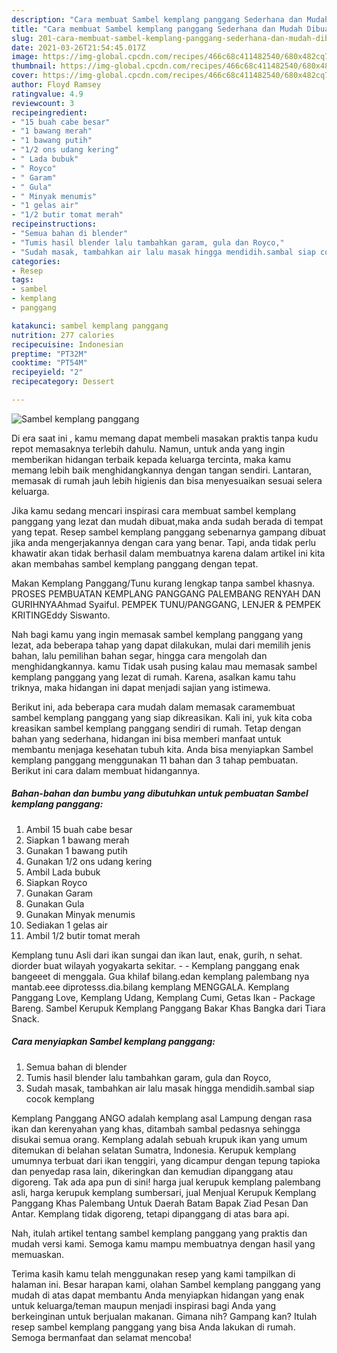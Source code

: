 ```yaml
---
description: "Cara membuat Sambel kemplang panggang Sederhana dan Mudah Dibuat"
title: "Cara membuat Sambel kemplang panggang Sederhana dan Mudah Dibuat"
slug: 201-cara-membuat-sambel-kemplang-panggang-sederhana-dan-mudah-dibuat
date: 2021-03-26T21:54:45.017Z
image: https://img-global.cpcdn.com/recipes/466c68c411482540/680x482cq70/sambel-kemplang-panggang-foto-resep-utama.jpg
thumbnail: https://img-global.cpcdn.com/recipes/466c68c411482540/680x482cq70/sambel-kemplang-panggang-foto-resep-utama.jpg
cover: https://img-global.cpcdn.com/recipes/466c68c411482540/680x482cq70/sambel-kemplang-panggang-foto-resep-utama.jpg
author: Floyd Ramsey
ratingvalue: 4.9
reviewcount: 3
recipeingredient:
- "15 buah cabe besar"
- "1 bawang merah"
- "1 bawang putih"
- "1/2 ons udang kering"
- " Lada bubuk"
- " Royco"
- " Garam"
- " Gula"
- " Minyak menumis"
- "1 gelas air"
- "1/2 butir tomat merah"
recipeinstructions:
- "Semua bahan di blender"
- "Tumis hasil blender lalu tambahkan garam, gula dan Royco,"
- "Sudah masak, tambahkan air lalu masak hingga mendidih.sambal siap cocok kemplang"
categories:
- Resep
tags:
- sambel
- kemplang
- panggang

katakunci: sambel kemplang panggang 
nutrition: 277 calories
recipecuisine: Indonesian
preptime: "PT32M"
cooktime: "PT54M"
recipeyield: "2"
recipecategory: Dessert

---
```



![Sambel kemplang panggang](https://img-global.cpcdn.com/recipes/466c68c411482540/680x482cq70/sambel-kemplang-panggang-foto-resep-utama.jpg)

Di era  saat ini , kamu memang dapat membeli masakan praktis tanpa kudu repot memasaknya terlebih dahulu. Namun, untuk anda yang ingin memberikan hidangan terbaik kepada keluarga tercinta, maka kamu memang lebih baik menghidangkannya dengan tangan sendiri. Lantaran, memasak di rumah jauh lebih higienis dan bisa menyesuaikan sesuai selera keluarga.

Jika kamu sedang mencari inspirasi cara membuat sambel kemplang panggang yang lezat dan mudah dibuat,maka anda sudah berada di tempat yang tepat. Resep sambel kemplang panggang  sebenarnya gampang dibuat jika anda mengerjakannya dengan cara yang benar. Tapi, anda tidak perlu khawatir akan tidak berhasil dalam membuatnya 
karena dalam artikel ini kita akan membahas sambel kemplang panggang dengan tepat.  

Makan Kemplang Panggang/Tunu kurang lengkap tanpa sambel khasnya. PROSES PEMBUATAN KEMPLANG PANGGANG PALEMBANG RENYAH DAN GURIHNYAAhmad Syaiful. PEMPEK TUNU/PANGGANG, LENJER &amp; PEMPEK KRITINGEddy Siswanto.

Nah bagi kamu yang ingin memasak sambel kemplang panggang yang lezat, ada beberapa tahap yang dapat dilakukan, mulai dari memilih jenis bahan, lalu pemilihan bahan segar, hingga cara mengolah dan menghidangkannya. kamu Tidak usah pusing kalau mau memasak sambel kemplang panggang yang lezat di rumah. Karena, asalkan kamu  tahu triknya, maka hidangan ini dapat menjadi sajian yang istimewa.

Berikut ini, ada beberapa cara mudah dalam memasak caramembuat sambel kemplang panggang yang siap dikreasikan. Kali ini, yuk kita coba kreasikan sambel kemplang panggang sendiri di rumah. Tetap dengan bahan yang sederhana, hidangan ini bisa memberi manfaat untuk membantu menjaga kesehatan tubuh kita. Anda bisa menyiapkan Sambel kemplang panggang menggunakan 11 bahan dan 3 tahap pembuatan. Berikut ini cara dalam membuat hidangannya.

<!--inarticleads1-->

##### Bahan-bahan dan bumbu yang dibutuhkan untuk pembuatan Sambel kemplang panggang:

1. Ambil 15 buah cabe besar
1. Siapkan 1 bawang merah
1. Gunakan 1 bawang putih
1. Gunakan 1/2 ons udang kering
1. Ambil  Lada bubuk
1. Siapkan  Royco
1. Gunakan  Garam
1. Gunakan  Gula
1. Gunakan  Minyak menumis
1. Sediakan 1 gelas air
1. Ambil 1/2 butir tomat merah


Kemplang tunu Asli dari ikan sungai dan ikan laut, enak, gurih, n sehat. diorder buat wilayah yogyakarta sekitar. - - Kemplang panggang enak bangeeet di menggala. Gua khilaf bilang.edan kemplang palembang nya mantab.eee diprotesss.dia.bilang kemplang MENGGALA. Kemplang Panggang Love, Kemplang Udang, Kemplang Cumi, Getas Ikan - Package Bareng. Sambel Kerupuk Kemplang Panggang Bakar Khas Bangka dari Tiara Snack. 

<!--inarticleads2-->

##### Cara menyiapkan Sambel kemplang panggang:

1. Semua bahan di blender
1. Tumis hasil blender lalu tambahkan garam, gula dan Royco,
1. Sudah masak, tambahkan air lalu masak hingga mendidih.sambal siap cocok kemplang


Kemplang Panggang ANGO adalah kemplang asal Lampung dengan rasa ikan dan kerenyahan yang khas, ditambah sambal pedasnya sehingga disukai semua orang. Kemplang adalah sebuah krupuk ikan yang umum ditemukan di belahan selatan Sumatra, Indonesia. Kerupuk kemplang umumnya terbuat dari ikan tenggiri, yang dicampur dengan tepung tapioka dan penyedap rasa lain, dikeringkan dan kemudian dipanggang atau digoreng. Tak ada apa pun di sini! harga jual kerupuk kemplang palembang asli, harga kerupuk kemplang sumbersari, jual Menjual Kerupuk Kemplang Panggang Khas Palembang Untuk Daerah Batam Bapak Ziad Pesan Dan Antar. Kemplang tidak digoreng, tetapi dipanggang di atas bara api. 

Nah, itulah artikel tentang  sambel kemplang panggang  yang praktis dan mudah versi kami. Semoga kamu mampu membuatnya dengan hasil yang memuaskan. 

Terima kasih kamu telah menggunakan resep yang kami tampilkan di halaman ini. Besar harapan kami, olahan  Sambel kemplang panggang yang mudah di atas dapat membantu Anda menyiapkan hidangan yang enak untuk keluarga/teman maupun menjadi inspirasi bagi Anda yang berkeinginan untuk berjualan makanan. Gimana nih? Gampang kan? Itulah resep sambel kemplang panggang yang bisa Anda lakukan di rumah. Semoga bermanfaat dan selamat mencoba!

